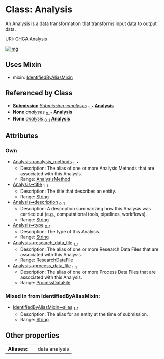 
# Class: Analysis


An Analysis is a data transformation that transforms input data to output data.

URI: [GHGA:Analysis](https://w3id.org/GHGA/Analysis)


[![img](https://yuml.me/diagram/nofunky;dir:TB/class/[Submission],[ResearchDataFile],[ProcessDataFile],[IdentifiedByAliasMixin],[AnalysisMethod],[ProcessDataFile]<process_data_file%201..1-%20[Analysis&#124;title:string;description:string%20%3F;type:string%20%3F;alias:string],[ResearchDataFile]<research_data_file%201..1-%20[Analysis],[AnalysisMethod]<analysis_methods%201..*-%20[Analysis],[Submission]++-%20analyses%201..*>[Analysis],[Submission]-%20analyses(i)%200..*>[Analysis],[Analysis]uses%20-.->[IdentifiedByAliasMixin])](https://yuml.me/diagram/nofunky;dir:TB/class/[Submission],[ResearchDataFile],[ProcessDataFile],[IdentifiedByAliasMixin],[AnalysisMethod],[ProcessDataFile]<process_data_file%201..1-%20[Analysis&#124;title:string;description:string%20%3F;type:string%20%3F;alias:string],[ResearchDataFile]<research_data_file%201..1-%20[Analysis],[AnalysisMethod]<analysis_methods%201..*-%20[Analysis],[Submission]++-%20analyses%201..*>[Analysis],[Submission]-%20analyses(i)%200..*>[Analysis],[Analysis]uses%20-.->[IdentifiedByAliasMixin])

## Uses Mixin

 *  mixin: [IdentifiedByAliasMixin](IdentifiedByAliasMixin.md)

## Referenced by Class

 *  **[Submission](Submission.md)** *[Submission➞analyses](Submission_analyses.md)*  <sub>1..\*</sub>  **[Analysis](Analysis.md)**
 *  **None** *[analyses](analyses.md)*  <sub>0..\*</sub>  **[Analysis](Analysis.md)**
 *  **None** *[analysis](analysis.md)*  <sub>0..1</sub>  **[Analysis](Analysis.md)**

## Attributes


### Own

 * [Analysis➞analysis_methods](Analysis_analysis_methods.md)  <sub>1..\*</sub>
     * Description: The alias of one or more Analysis Methods that are associated with this Analysis.
     * Range: [AnalysisMethod](AnalysisMethod.md)
 * [Analysis➞title](Analysis_title.md)  <sub>1..1</sub>
     * Description: The title that describes an entity.
     * Range: [String](types/String.md)
 * [Analysis➞description](Analysis_description.md)  <sub>0..1</sub>
     * Description: A description summarizing how this Analysis was carried out (e.g., computational tools, pipelines, workflows).
     * Range: [String](types/String.md)
 * [Analysis➞type](Analysis_type.md)  <sub>0..1</sub>
     * Description: The type of this Analysis.
     * Range: [String](types/String.md)
 * [Analysis➞research_data_file](Analysis_research_data_file.md)  <sub>1..1</sub>
     * Description: The alias of one or more Research Data Files that are associated with this Analysis.
     * Range: [ResearchDataFile](ResearchDataFile.md)
 * [Analysis➞process_data_file](Analysis_process_data_file.md)  <sub>1..1</sub>
     * Description: The alias of one or more Process Data Files that are associated with this Analysis.
     * Range: [ProcessDataFile](ProcessDataFile.md)

### Mixed in from IdentifiedByAliasMixin:

 * [IdentifiedByAliasMixin➞alias](IdentifiedByAliasMixin_alias.md)  <sub>1..1</sub>
     * Description: The alias for an entity at the time of submission.
     * Range: [String](types/String.md)

## Other properties

|  |  |  |
| --- | --- | --- |
| **Aliases:** | | data analysis |


